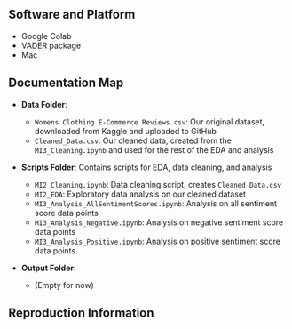 ## Software and Platform

- Google Colab
- VADER package
- Mac

## Documentation Map

- **Data Folder**:
  - `Womens Clothing E-Commerce Reviews.csv`: Our original dataset, downloaded from Kaggle and uploaded to GitHub
  - `Cleaned_Data.csv`: Our cleaned data, created from the `MI3_Cleaning.ipynb` and used for the rest of the EDA and analysis

- **Scripts Folder**: Contains scripts for EDA, data cleaning, and analysis
  - `MI2_Cleaning.ipynb`: Data cleaning script, creates `Cleaned_Data.csv`
  - `MI2_EDA`: Exploratory data analysis on our cleaned dataset
  - `MI3_Analysis_AllSentimentScores.ipynb`: Analysis on all sentiment score data points
  - `MI3_Analysis_Negative.ipynb`: Analysis on negative sentiment score data points
  - `MI3_Analysis_Positive.ipynb`: Analysis on positive sentiment score data points

- **Output Folder**:
  - (Empty for now)

## Reproduction Information

